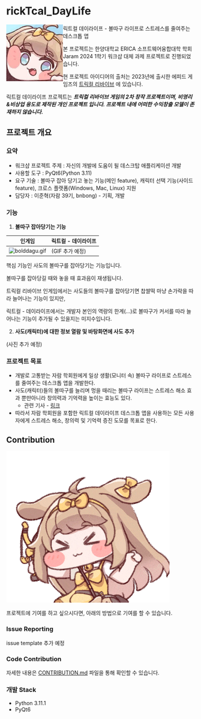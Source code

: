 # rickTcal_DayLife
<p>
  <img align="left" width="30%" src="./images/빠따.jpeg"/>
</p>

릭트컬 데이라이프 - 볼따구 라이프로 스트레스를 줄여주는 데스크톱 앱

본 프로젝트는 한양대학교 ERICA 소프트웨어융합대학 학회 Jaram 2024 1학기 워크샵 대체 과제 프로젝트로 진행되었습니다.

현 프로젝트 아이디어의 출처는 2023년에 출시한 에피드 게임즈의 [트릭컬 리바이브](https://trickcal.com/) 에 있습니다.

릭트컬 데이라이프 프로젝트는 ***트릭컬 리바이브 게임의 2차 창작 프로젝트이며, 비영리&비상업 용도로 제작된 개인 프로젝트 입니다.
프로젝트 내에 어떠한 수익창출 모델이 존재하지 않습니다.***

## 프로젝트 개요

### 요약

 - 워크샵 프로젝트 주제 : 자신의 개발에 도움이 될 데스크탑 애플리케이션 개발
 - 사용할 도구 : PyQt6(Python 3.11)
 - 요구 기술 : 볼따구 잡아 당기고 놓는 기능(메인 feature), 캐릭터 선택 기능(사이드 feature), 크로스 플랫폼(Windows, Mac, Linux) 지원
 - 담당자 : 이준혁(자람 39기, bnbong) - 기획, 개발

### 기능
1. **볼따구 잡아당기는 기능**

| 인게임                                    | 릭트컬 - 데이라이프 |
|----------------------------------------|-------------|
| ![bolddagu.gif](./images/bolddagu.gif) | (GIF 추가 예정) |

핵심 기능인 사도의 볼따구를 잡아당기는 기능입니다.

볼따구를 잡아당길 때와 놓을 때 효과음이 재생됩니다.

트릭컬 리바이브 인게임에서는 사도들의 볼따구를 잡아당기면 찹쌀떡 마냥 손가락을 따라 늘어나는 기능이 있지만,

릭트컬 - 데이라이프에서는 개발자 본인의 역량의 한계(...)로 볼따구가 커서를 따라 늘어나는 기능이 추가될 수 있을지는 미지수입니다.

2. **사도(캐릭터)에 대한 정보 열람 및 바탕화면에 사도 추가**

(사진 추가 예정)

### 프로젝트 목표

 - 개발로 고통받는 자람 학회원에게 일상 생활(모니터 속) 볼따구 라이프로 스트레스를 줄여주는 데스크톱 앱을 개발한다.
 - 사도(캐릭터)들의 볼따구를 늘리며 멍을 때리는 볼따구 라이프는 스트레스 해소 효과 뿐만아니라 창의력과 기억력을 높이는 효능도 있다. 
   - 관련 기사 - [링크](https://m.health.chosun.com/svc/news_view.html?contid=2023031701752)
 - 따라서 자람 학회원을 포함한 릭트컬 데이라이프 데스크톱 앱을 사용하는 모든 사용자에게 스트레스 해소, 창의력 및 기억력 증진 도모를 목표로 한다.

## Contribution

![butterdance.gif](./images/butterdance.gif)

프로젝트에 기여를 하고 싶으시다면, 아래의 방법으로 기여를 할 수 있습니다.

### Issue Reporting

issue template 추가 예정

### Code Contribution

자세한 내용은 [CONTRIBUTION.md](CONTRIBUTING.md) 파일을 통해 확인할 수 있습니다.

### 개발 Stack

 - Python 3.11.1
 - PyQt6
